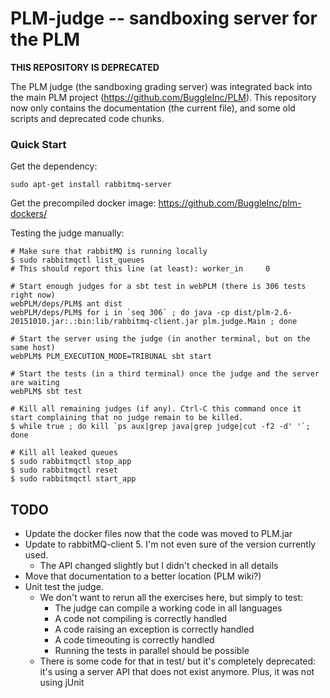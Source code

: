 # PLM-judge -- sandboxing server for the PLM

**THIS REPOSITORY IS DEPRECATED**

The PLM judge (the sandboxing grading server) was integrated back into
the main PLM project (https://github.com/BuggleInc/PLM). This
repository now only contains the documentation (the current file), and
some old scripts and deprecated code chunks.

### Quick Start

Get the dependency:
```shell
sudo apt-get install rabbitmq-server
```

Get the precompiled docker image:
https://github.com/BuggleInc/plm-dockers/

Testing the judge manually:
```shell
# Make sure that rabbitMQ is running locally
$ sudo rabbitmqctl list_queues
# This should report this line (at least): worker_in     0

# Start enough judges for a sbt test in webPLM (there is 306 tests right now)
webPLM/deps/PLM$ ant dist
webPLM/deps/PLM$ for i in `seq 306` ; do java -cp dist/plm-2.6-20151010.jar:.:bin:lib/rabbitmq-client.jar plm.judge.Main ; done

# Start the server using the judge (in another terminal, but on the same host)
webPLM$ PLM_EXECUTION_MODE=TRIBUNAL sbt start

# Start the tests (in a third terminal) once the judge and the server are waiting
webPLM$ sbt test

# Kill all remaining judges (if any). Ctrl-C this command once it start complaining that no judge remain to be killed.
$ while true ; do kill `ps aux|grep java|grep judge|cut -f2 -d' '`; done

# Kill all leaked queues
$ sudo rabbitmqctl stop_app
$ sudo rabbitmqctl reset
$ sudo rabbitmqctl start_app
```

## TODO

- Update the docker files now that the code was moved to PLM.jar
- Update to rabbitMQ-client 5. I'm not even sure of the version currently used.
  - The API changed slightly but I didn't checked in all details
- Move that documentation to a better location (PLM wiki?)
- Unit test the judge.
  - We don't want to rerun all the exercises here, but simply to test:
    - The judge can compile a working code in all languages
    - A code not compiling is correctly handled
    - A code raising an exception is correctly handled
    - A code timeouting is correctly handled
    - Running the tests in parallel should be possible
  - There is some code for that in test/ but it's completely
    deprecated: it's using a server API that does not exist anymore. 
    Plus, it was not using jUnit
